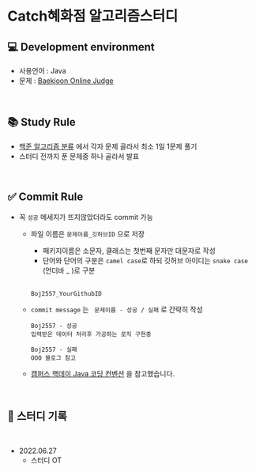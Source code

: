# Catch혜화점 알고리즘스터디

## 💻 Development environment
  * 사용언어 : Java
  * 문제 : [Baekjoon Online Judge](https://www.acmicpc.net/)

<br>


## 📚 Study Rule
 * [백준 알고리즘 분류](https://www.acmicpc.net/problem/tags) 에서 각자 문제 골라서 최소 1일 1문제 풀기
 * 스터디 전까지 푼 문제중 하나 골라서 발표 

<br>

## ✅ Commit Rule
  * 꼭 `성공` 메세지가 뜨지않았더라도 commit 가능
     * 파일 이름은 `문제이름_깃허브ID` 으로 저장
       + 패키지이름은 소문자, 클래스는 첫번째 문자만 대문자로 작성
       + 단어와 단어의 구분은 `camel case`로 하되 깃허브 아이디는 `snake case` (언더바 _ )로 구분
       </br> 
       
       ```
       Boj2557_YourGithubID
       ```

     * `commit message` 는 ` 문제이름 - 성공 / 실패` 로 간략히 작성 

       ```
       Boj2557 - 성공
       입력받은 데이터 처리후 가공하는 로직 구현중
       
       Boj2557 - 실패 
       OOO 블로그 참고
       ```
     * [캠퍼스 핵데이 Java 코딩 컨벤션](https://naver.github.io/hackday-conventions-java/) 을 참고했습니다.


<br>

## 📂 스터디 기록

<br>

- 2022.06.27
   - 스터디 OT



<br>
<br>
